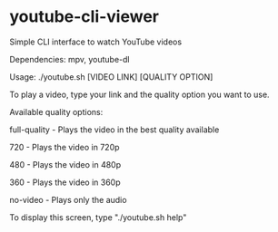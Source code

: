 # youtube-cli-viewer
Simple CLI interface to watch YouTube videos


Dependencies: mpv, youtube-dl


Usage: ./youtube.sh [VIDEO LINK] [QUALITY OPTION]
	
To play a video, type your link and the quality option you want to use.


Available quality options:

full-quality - Plays the video in the best quality available

720 - Plays the video in 720p

480 - Plays the video in 480p

360 - Plays the video in 360p

no-video - Plays only the audio


To display this screen, type "./youtube.sh help"

